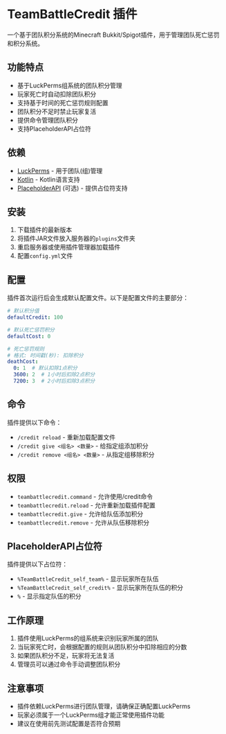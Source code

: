 # TeamBattleCredit 插件

一个基于团队积分系统的Minecraft Bukkit/Spigot插件，用于管理团队死亡惩罚和积分系统。

## 功能特点

- 基于LuckPerms组系统的团队积分管理
- 玩家死亡时自动扣除团队积分
- 支持基于时间的死亡惩罚规则配置
- 团队积分不足时禁止玩家复活
- 提供命令管理团队积分
- 支持PlaceholderAPI占位符

## 依赖

- [LuckPerms](https://luckperms.net/) - 用于团队(组)管理
- [Kotlin](https://www.spigotmc.org/resources/kotlin.80808/) - Kotlin语言支持
- [PlaceholderAPI](https://www.spigotmc.org/resources/placeholderapi.6245/) (可选) - 提供占位符支持

## 安装

1. 下载插件的最新版本
2. 将插件JAR文件放入服务器的`plugins`文件夹
3. 重启服务器或使用插件管理器加载插件
4. 配置`config.yml`文件

## 配置

插件首次运行后会生成默认配置文件。以下是配置文件的主要部分：

```yaml
# 默认积分值
defaultCredit: 100

# 默认死亡惩罚积分
defaultCost: 0

# 死亡惩罚规则
# 格式: 时间戳(秒): 扣除积分
deathCost:
  0: 1  # 默认扣除1点积分
  3600: 2  # 1小时后扣除2点积分
  7200: 3  # 2小时后扣除3点积分
```

## 命令

插件提供以下命令：

- `/credit reload` - 重新加载配置文件
- `/credit give <组名> <数量>` - 给指定组添加积分
- `/credit remove <组名> <数量>` - 从指定组移除积分

## 权限

- `teambattlecredit.command` - 允许使用/credit命令
- `teambattlecredit.reload` - 允许重新加载插件配置
- `teambattlecredit.give` - 允许给队伍添加积分
- `teambattlecredit.remove` - 允许从队伍移除积分

## PlaceholderAPI占位符

插件提供以下占位符：

- `%TeamBattleCredit_self_team%` - 显示玩家所在队伍
- `%TeamBattleCredit_self_credit%` - 显示玩家所在队伍的积分
- `%` - 显示指定队伍的积分

## 工作原理

1. 插件使用LuckPerms的组系统来识别玩家所属的团队
2. 当玩家死亡时，会根据配置的规则从团队积分中扣除相应的分数
3. 如果团队积分不足，玩家将无法复活
4. 管理员可以通过命令手动调整团队积分

## 注意事项

- 插件依赖LuckPerms进行团队管理，请确保正确配置LuckPerms
- 玩家必须属于一个LuckPerms组才能正常使用插件功能
- 建议在使用前先测试配置是否符合预期